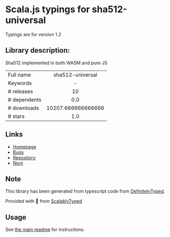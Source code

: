 
# Scala.js typings for sha512-universal

Typings are for version 1.2

## Library description:
Sha512 implemented in both WASM and pure JS

|                    |                 |
| ------------------ | :-------------: |
| Full name          | sha512-universal |
| Keywords           | - |
| # releases         | 10 |
| # dependents       | 0.0 |
| # downloads        | 10207.666666666666 |
| # stars            | 1.0 |

## Links
- [Homepage](https://github.com/chm-diederichs/sha512-universal#readme)
- [Bugs](https://github.com/chm-diederichs/sha512-universal/issues)
- [Repository](https://github.com/chm-diederichs/sha512-universal)
- [Npm](https://www.npmjs.com/package/sha512-universal)
    


## Note
This library has been generated from typescript code from [DefinitelyTyped](https://definitelytyped.org).

Provided with :purple_heart: from [ScalablyTyped](https://github.com/oyvindberg/ScalablyTyped)

## Usage
See [the main readme](../../readme.md) for instructions.



